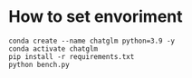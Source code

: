 # How to set envoriment

```
conda create --name chatglm python=3.9 -y
conda activate chatglm
pip install -r requirements.txt
python bench.py

```
